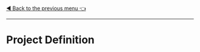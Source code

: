 [:arrow_backward: Back to the previous menu :point_left:](./README.md)
<hr/>

# Project Definition


